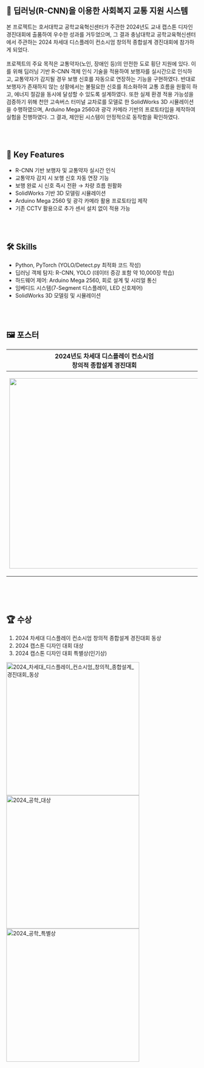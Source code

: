 ## 🚦 딥러닝(R-CNN)을 이용한 사회복지 교통 지원 시스템
본 프로젝트는 호서대학교 공학교육혁신센터가 주관한 2024년도 교내 캡스톤 디자인 경진대회에 출품하여 우수한 성과를 거두었으며, 그 결과 충남대학교 공학교육혁신센터에서 주관하는 2024 차세대 디스플레이 컨소시엄 창의적 종합설계 경진대회에 참가하게 되었다.
<br>
<br>
프로젝트의 주요 목적은 교통약자(노인, 장애인 등)의 안전한 도로 횡단 지원에 있다. 이를 위해 딥러닝 기반 R-CNN 객체 인식 기술을 적용하여 보행자를 실시간으로 인식하고, 교통약자가 감지될 경우 보행 신호를 자동으로 연장하는 기능을 구현하였다. 반대로 보행자가 존재하지 않는 상황에서는 불필요한 신호를 최소화하여 교통 흐름을 원활히 하고, 에너지 절감을 동시에 달성할 수 있도록 설계하였다. 또한 실제 환경 적용 가능성을 검증하기 위해 천안 고속버스 터미널 교차로를 모델로 한 SolidWorks 3D 시뮬레이션을 수행하였으며, Arduino Mega 2560과 광각 카메라 기반의 프로토타입을 제작하여 실험을 진행하였다. 그 결과, 제안된 시스템이 안정적으로 동작함을 확인하였다.

<br>
<br>


## 📑 Key Features
- R-CNN 기반 보행자 및 교통약자 실시간 인식
- 교통약자 감지 시 보행 신호 자동 연장 기능
- 보행 완료 시 신호 즉시 전환 → 차량 흐름 원활화
- SolidWorks 기반 3D 모델링 시뮬레이션
- Arduino Mega 2560 및 광각 카메라 활용 프로토타입 제작
- 기존 CCTV 활용으로 추가 센서 설치 없이 적용 가능
<br>
<br>

## 🛠️ Skills
- Python, PyTorch (YOLO/Detect.py 최적화 코드 작성)
- 딥러닝 객체 탐지: R-CNN, YOLO (데이터 증강 포함 약 10,000장 학습)
- 하드웨어 제어: Arduino Mega 2560, 회로 설계 및 시리얼 통신
- 임베디드 시스템(7-Segment 디스플레이, LED 신호제어)
- SolidWorks 3D 모델링 및 시뮬레이션
<br>
<br>
  
## 🖼️ 포스터
| 2024년도 차세대 디스플레이 컨소시엄<br>창의적 종합설계 경진대회 | 2024년도 교내 캡스톤 디자인 경진대회 |
| -------------------------------------------------------- | ----------------------------------- |
| <p align="center"> <img height="500" src="https://github.com/user-attachments/assets/718361db-f205-48ce-88f1-b90743a76749" /> </p> | <p align="center"> <img height="500" src="https://github.com/user-attachments/assets/e67c0bef-180e-4b8b-96d1-d8d6b28b51f2" /> </p> |
<br>
<br>
<br>

## 🏆 수상
1. 2024 차세대 디스플레이 컨소시엄 창의적 종합설계 경진대회 동상
2. 2024 캡스톤 디자인 대회 대상
3. 2024 캡스톤 디자인 대회 특별상(인기상)
   
<p align="left">
  <img height="350" alt="2024_차세대_디스플레이_컨소시엄_창의적_종합설계_경진대회_동상" src="https://github.com/user-attachments/assets/6072183f-1f97-4626-99be-c884e71a6806" />
  <img height="350" alt="2024_공학_대상" src="https://github.com/user-attachments/assets/b193fd18-f6ac-479f-8165-ccb8253236c4" />
  <img height="350" alt="2024_공학_특별상" src="https://github.com/user-attachments/assets/9520aabc-1cb4-4256-98af-1d80167b6176" />
</p>





